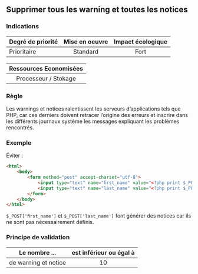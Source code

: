 ## Supprimer tous les warning et toutes les notices
### Indications
| Degré de priorité |      Mise en oeuvre       |  Impact écologique    | 
|-------------------|:-------------------------:|:---------------------:|
|  Prioritaire      |  Standard                 |    Fort               | 


|Ressources Economisées                                      |
|:----------------------------------------------------------:|
| Processeur / Stokage   |

### Règle
Les warnings et notices ralentissent les serveurs d’applications tels que PHP, car ces derniers doivent retracer l’origine des erreurs et inscrire dans les différents journaux système les messages expliquant les problèmes rencontrés.

### Exemple
Éviter :
```html
<html>
    <body>
        <form method="post" accept-charset="utf-8">
            <input type="text" name="ﬁrst_name" value="<?php print $_POST['ﬁrst_name'] ?>" placeholder="">
            <input type="text" name="last_name" value="<?php print $_POST['last_name'] ?>" placeholder="">
        </form>
    </body>
</html>
```
`$_POST['ﬁrst_name']` et `$_POST['last_name']` font générer des notices car ils ne sont pas nécessairement définis.


### Principe de validation

| Le nombre ...     | est inférieur ou égal à   |  
|-------------------|:-------------------------:|
| de warning et notice  | 10  |
